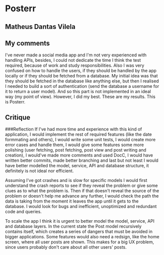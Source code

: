 # Posterr
## Matheus Dantas Vilela

## My comments

I've never made a social media app and I'm not very experienced with handling APIs, besides, I could not dedicate the time I think the test required, because of work and study responsibilities.
Also I was very confused on how to handle the users, if they should be handled by the app locally or if they should be fetched from a database. My initial idea was that they should be fetched in the database like anything else, but then I realised I needed to build a sort of authentication (send the database a username for it to return a user model). And so this part is not implemented in an ideal way (my point of view).
However, I did my best. These are my results. This is Posterr.

## Critique

###Reflection
If I've had more time and experience with this kind of application, I would implement the rest of required features (like the date formmating and others), I would write some unit tests, I would create more error cases and handle them, I would give some features some more polishing (user fetching, post fetching, post view and post writing and creation), I would've made more comments and used DocC, I would have written better commits, made better branching and last but not least I would have better modelled the model, service, API and database structure, it definitely is not ideal nor efficient.

Assuming I've got crashes and is slow for specific models I would first understand the crash reports to see if they reveal the problem or give some clues as to what the problem is. Then if that doesn't reveal the source of the problem or doesn't help me advance any further, I would check the path the data is taking from the moment it leaves the app until it gets to the database. I would look for bugs and inefficient, unoptimized and redundant code and queries.

To scale the app I think it is urgent to better model the model, service, API and database layers. In the current state the Post model recursively contains itself, which creates a series of dangers that must be avoided in bigger applications. Some features would also need a redsign, like the home screen, where all user posts are shown. This makes for a big UX problem, since users probably don't care about all other users' posts.
